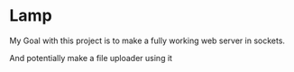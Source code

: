 # Lamp

My Goal with this project is to make a fully working web server in sockets.

And potentially make a file uploader using it
